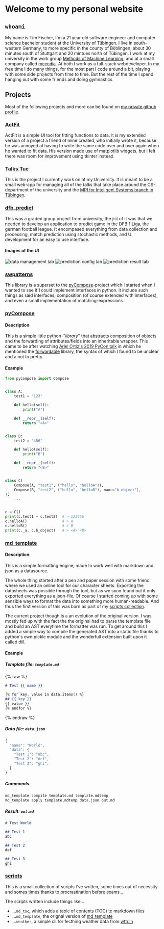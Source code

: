 # Welcome to my personal website

## `whoami`

My name is Tim Fischer, I'm a 21 year old software engineer and computer science bachelor student at the University of Tübingen. I live in south-western Germany, to more specific in the county of Böblingen, about 30 minutes south of Stuttgart and 20 mintues north of Tübingen. I work at my university in the work group [Methods of Machine Learning](https://www.wsi.uni-tuebingen.de/lehrstuehle/methoden-des-maschinellen-lernens/), and at a small company called [mecodia](https://mecodia.de/). At both I work as a full-stack webdeveloper. In my free time I do many things, for the most part I code around a bit, playing with some side projects from time to time. But the rest of the time I spend hanging out with some friends and doing gymnastics.

## Projects

Most of the following projects and more can be found on [my private github profile](https://github.com/tim-fi).

### [ActFit](https://github.com/tim-fi/ActFit)
ActFit is a simple UI tool for fitting functions to data. It is my extended version of a project a friend of mine created, who initially wrote it, because he was annoyed at having to write the same code over and over again when he wanted to fit data. His version made use of matplotlib widgets, but I felt there was room for improvement using tkinter instead.

### [Talks.Tue](https://github.com/talks-tue/talks.tue.flask)
This is the project I currently work on at my University. It is meant to be a small web-app for managing all of the talks that take place around the CS-department of the university and the [MPI for Inteligent Systems branch in Tübingen](https://is.tuebingen.mpg.de/).

### [dfb_predict](https://github.com/tim-fi/dfb_predict)
This was a graded group project from university, the jist of it was that we needed to develop an application to predict game in the DFB 1.Liga, the german football league. It encompased everything from data collection and processing, match prediction using stochastic methods, and UI development for an easy to use interface.

#### Images of the UI
![data management tab](https://raw.githubusercontent.com/tim-fi/dfb_predict/master/presentation/gui_imgs/001.png)
![prediction config tab](https://raw.githubusercontent.com/tim-fi/dfb_predict/master/presentation/gui_imgs/002.png)
![prediction result tab](https://raw.githubusercontent.com/tim-fi/dfb_predict/master/presentation/gui_imgs/003.png)

### [swpatterns](https://github.com/tim-fi/swpatterns)
This library is a superset to the [pyCompose](#pycompose)-project which I started when I wanted to see if I could implement interfaces in python. It include such things as said interfaces, composition (of course extended with interfaces), and even a small implementation of matching-expressions.

### [pyCompose](https://github.com/tim-fi/pycompose)

#### Description
This is a simple little python-"_library_" that abstracts composition of objects and the forwarding of attributes/fields into an inheritable wrapper. This came to be after watching [Ariel Ortiz's 2019 PyCon talk](https://www.youtube.com/watch?v=YXiaWtc0cgE) in which he mentioned the [forwardable](https://github.com/5long/forwardable) library, the syntax of which I found to be unclear and a not to pretty.

#### Example
```python
from pycompose import Compose


class A:
    test1 = "123"

    def hello(self):
        print("A")

    def __repr__(self):
        return "<A>"


class B:
    test2 = "456"

    def hello(self):
        print("B")

    def __repr__(self):
        return "<B>"


class C(
    Compose(A, "test1", ("hello", "helloA")),
    Compose(B, "test2", ("hello", "helloB"), name="b_object"),
):
    ...


c = C()
print(c.test1 + c.test2)  # > 123456
c.helloA()                # > A
c.helloB()                # > B
print(c._a, c.b_object)   # > <A> <B>
```

### [md_template](https://github.com/tim-fi/md_template)

#### Description
This is a simple formatting engine, made to work well with markdown and json as a datasource.

The whole thing started after a pen and paper session with some friend where we used an online tool for our character sheets. Exporting the datasheets was possible through the tool, but as we soon found out it only exported everything as a json-file. Of course I started coming up with some sensible ways to format the data into something more human-readable. And thus the first version of this was born as part of my [scripts collection](#scripts).

The current project though is a an evolution of the original version. I was mostly fed up with the fact the the original had to parse the template file and build an AST everytime the formatter was run. To get around this I added a simple way to compile the generated AST into a static file thanks to python's own pickle module and the wonderfull extension built upon it called dill.

#### Example
##### Template file: `template.md`
{% raw %}
```md
# Test {{ name }}

{% for key, value in data.items() %}
## {{ key }}
{{ value }}
{% endfor %}
```
{% endraw %}

##### Data file: `data.json`
```javascript
{
  "name": "World",
  "data": {
    "Test 1": "abc",
    "Test 2": "def",
    "Test 3": "ghi",
  }
}
```

##### Commands
```sh
md_template compile template.md template.mdtemp
md_template apply template.mdtemp data.json out.md
```

##### Result: `out.md`
```md
# Test World

## Test 1
abc

## Test 2
def

## Test 3
ghi
```

### [scripts](https://github.com/tim-fi/scripts)
This is a small collection of scripts I've written, some times out of necessity and somes times thanks to procrastination before exams...

The scripts written include things like...
* ...`md_toc`, which adds a table of contents (TOC) to markdown files
* ...`md_template`, the orignal version of [md_template](#md_template)
* ...`weather`, a simple cli for fecthing weather data from [wttr.in](https://wttr.in)
